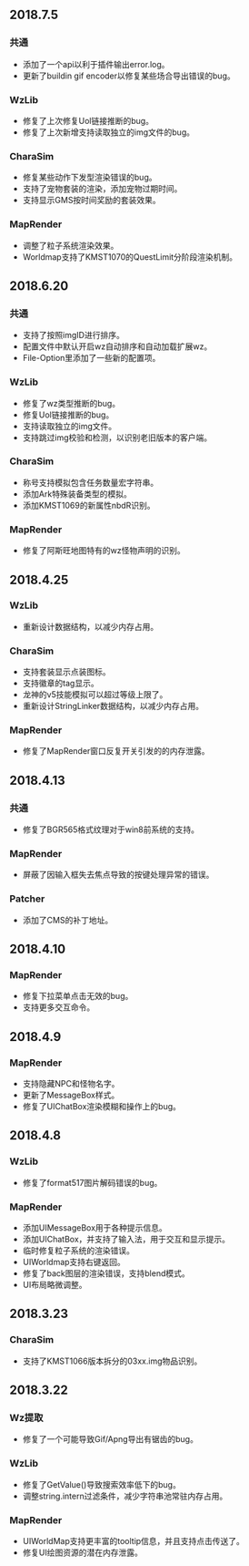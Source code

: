 ﻿## 2018.7.5

### 共通
- 添加了一个api以利于插件输出error.log。
- 更新了buildin gif encoder以修复某些场合导出错误的bug。

### WzLib
- 修复了上次修复Uol链接推断的bug。
- 修复了上次新增支持读取独立的img文件的bug。

### CharaSim
- 修复某些动作下发型渲染错误的bug。
- 支持了宠物套装的渲染，添加宠物过期时间。
- 支持显示GMS按时间奖励的套装效果。

### MapRender
- 调整了粒子系统渲染效果。
- Worldmap支持了KMST1070的QuestLimit分阶段渲染机制。


## 2018.6.20

### 共通
- 支持了按照imgID进行排序。
- 配置文件中默认开启wz自动排序和自动加载扩展wz。
- File-Option里添加了一些新的配置项。

### WzLib
- 修复了wz类型推断的bug。
- 修复Uol链接推断的bug。
- 支持读取独立的img文件。
- 支持跳过img校验和检测，以识别老旧版本的客户端。

### CharaSim
- 称号支持模拟包含任务数量宏字符串。
- 添加Ark特殊装备类型的模拟。
- 添加KMST1069的新属性nbdR识别。

### MapRender
- 修复了阿斯旺地图特有的wz怪物声明的识别。


## 2018.4.25

### WzLib
- 重新设计数据结构，以减少内存占用。

### CharaSim
- 支持套装显示点装图标。
- 支持徽章的tag显示。
- 龙神的v5技能模拟可以超过等级上限了。
- 重新设计StringLinker数据结构，以减少内存占用。

### MapRender
- 修复了MapRender窗口反复开关引发的的内存泄露。


## 2018.4.13

### 共通
- 修复了BGR565格式纹理对于win8前系统的支持。

### MapRender
- 屏蔽了因输入框失去焦点导致的按键处理异常的错误。

### Patcher
- 添加了CMS的补丁地址。


## 2018.4.10

### MapRender
- 修复下拉菜单点击无效的bug。
- 支持更多交互命令。


## 2018.4.9

### MapRender
- 支持隐藏NPC和怪物名字。
- 更新了MessageBox样式。
- 修复了UIChatBox渲染模糊和操作上的bug。


## 2018.4.8

### WzLib
- 修复了format517图片解码错误的bug。

### MapRender
- 添加UIMessageBox用于各种提示信息。
- 添加UIChatBox，并支持了输入法，用于交互和显示提示。
- 临时修复粒子系统的渲染错误。
- UIWorldmap支持右键返回。
- 修复了back图层的渲染错误，支持blend模式。
- UI布局略微调整。


## 2018.3.23

### CharaSim
- 支持了KMST1066版本拆分的03xx.img物品识别。


## 2018.3.22

### Wz提取
- 修复了一个可能导致Gif/Apng导出有锯齿的bug。

### WzLib
- 修复了GetValue()导致搜索效率低下的bug。
- 调整string.intern过滤条件，减少字符串池常驻内存占用。

### MapRender
- UIWorldMap支持更丰富的tooltip信息，并且支持点击传送了。
- 修复UI绘图资源的潜在内存泄露。

